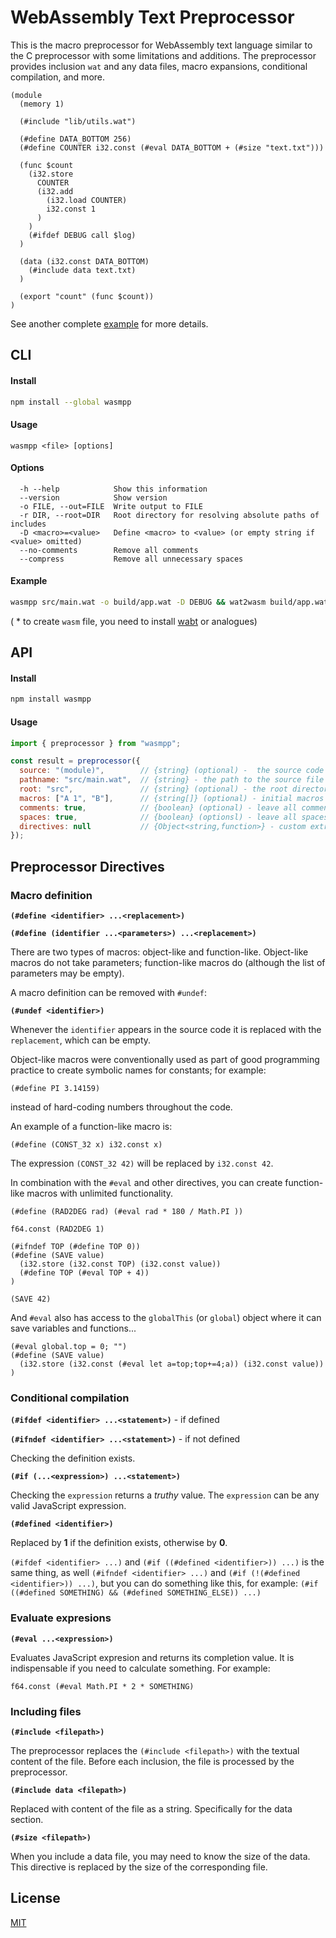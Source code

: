 # WebAssembly Text Preprocessor

This is the macro preprocessor for WebAssembly text language similar to the C preprocessor with some limitations and additions. The preprocessor provides inclusion `wat` and any data files, macro expansions, conditional compilation, and more.

```wasm
(module
  (memory 1)

  (#include "lib/utils.wat")

  (#define DATA_BOTTOM 256)
  (#define COUNTER i32.const (#eval DATA_BOTTOM + (#size "text.txt")))

  (func $count
    (i32.store
      COUNTER
      (i32.add
        (i32.load COUNTER)
        i32.const 1
      )
    )
    (#ifdef DEBUG call $log)
  )

  (data (i32.const DATA_BOTTOM)
    (#include data text.txt)
  )

  (export "count" (func $count))
)
```

See another complete [example](https://github.com/undlmn/wasmpp/tree/main/example) for more details.

## CLI

#### Install

```sh
npm install --global wasmpp
```

#### Usage

```
wasmpp <file> [options]
```

#### Options

```
  -h --help            Show this information
  --version            Show version
  -o FILE, --out=FILE  Write output to FILE
  -r DIR, --root=DIR   Root directory for resolving absolute paths of includes
  -D <macro>=<value>   Define <macro> to <value> (or empty string if <value> omitted)
  --no-comments        Remove all comments
  --compress           Remove all unnecessary spaces
```

#### Example

```sh
wasmpp src/main.wat -o build/app.wat -D DEBUG && wat2wasm build/app.wat -o build/app.wasm
```

( \* to create `wasm` file, you need to install [wabt](https://github.com/WebAssembly/wabt) or analogues)

## API

#### Install

```sh
npm install wasmpp
```

#### Usage

```js
import { preprocessor } from "wasmpp";

const result = preprocessor({
  source: "(module)",        // {string} (optional) -  the source code (by default, it is read from a file)
  pathname: "src/main.wat",  // {string} - the path to the source file
  root: "src",               // {string} (optional) - the root directory for resolving the absolute paths to the inclusions
  macros: ["A 1", "B"],      // {string[]} (optional) - initial macros definitions "<identifier> ...<replacement>"
  comments: true,            // {boolean} (optional) - leave all comments (default true)
  spaces: true,              // {boolean} (optionsl) - leave all spaces (default true)
  directives: null           // {Object<string,function>} - custom extra directives
});
```

## Preprocessor Directives

### Macro definition

**`(#define <identifier> ...<replacement>)`**

**`(#define (identifier ...<parameters>) ...<replacement>)`**

There are two types of macros: object-like and function-like. Object-like macros do not take parameters; function-like macros do (although the list of parameters may be empty).

A macro definition can be removed with `#undef`:

**`(#undef <identifier>)`**

Whenever the `identifier` appears in the source code it is replaced with the `replacement`, which can be empty.

Object-like macros were conventionally used as part of good programming practice to create symbolic names for constants; for example:

```
(#define PI 3.14159)
```

instead of hard-coding numbers throughout the code.

An example of a function-like macro is:

```
(#define (CONST_32 x) i32.const x)
```

The expression `(CONST_32 42)` will be replaced by `i32.const 42`.

In combination with the `#eval` and other directives, you can create function-like macros with unlimited functionality.

```
(#define (RAD2DEG rad) (#eval rad * 180 / Math.PI ))

f64.const (RAD2DEG 1)
```

```
(#ifndef TOP (#define TOP 0))
(#define (SAVE value)
  (i32.store (i32.const TOP) (i32.const value))
  (#define TOP (#eval TOP + 4))
)

(SAVE 42)
```

And `#eval` also has access to the `globalThis` (or `global`) object where it can save variables and functions...

```
(#eval global.top = 0; "")
(#define (SAVE value)
  (i32.store (i32.const (#eval let a=top;top+=4;a)) (i32.const value))
)
```

### Conditional compilation

**`(#ifdef <identifier> ...<statement>)`** - if defined

**`(#ifndef <identifier> ...<statement>)`** - if not defined

Checking the definition exists.

**`(#if (...<expression>) ...<statement>)`**

Checking the `expression` returns a _truthy_ value. The `expression` can be any valid JavaScript expression.

**`(#defined <identifier>)`**

Replaced by **1** if the definition exists, otherwise by **0**.

`(#ifdef <identifier> ...)` and `(#if ((#defined <identifier>)) ...)` is the same thing,
as well `(#ifndef <identifier> ...)` and `(#if (!(#defined <identifier>)) ...)`, but you can do something like this, for example: `(#if ((#defined SOMETHING) && (#defined SOMETHING_ELSE)) ...)`

### Evaluate expresions

**`(#eval ...<expression>)`**

Evaluates JavaScript expresion and returns its completion value. It is indispensable if you need to calculate something. For example:

```
f64.const (#eval Math.PI * 2 * SOMETHING)
```

### Including files

**`(#include <filepath>)`**

The preprocessor replaces the `(#include <filepath>)` with the textual content of the file. Before each inclusion, the file is processed by the preprocessor.

**`(#include data <filepath>)`**

Replaced with content of the file as a string. Specifically for the data section.

**`(#size <filepath>)`**

When you include a data file, you may need to know the size of the data. This directive is replaced by the size of the corresponding file.

## License

[MIT](https://github.com/undlmn/wasmpp/blob/main/LICENSE)
